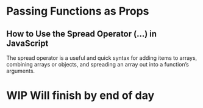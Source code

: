 # Passing Functions as Props

## How to Use the Spread Operator (…) in JavaScript

The spread operator is a useful and quick syntax for adding items to arrays, combining arrays or objects, and spreading an array out into a function’s arguments.

# WIP Will finish by end of day 